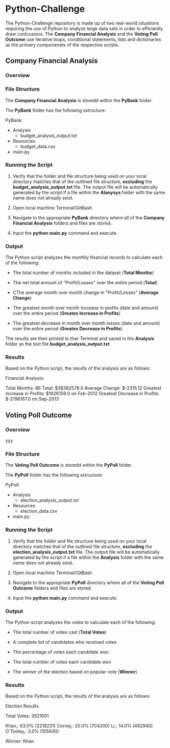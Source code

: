 # **Python-Challenge**
The Python-Challenge repository is made up of two real-world situations requiring the use of Python to analyze large data sets in order to efficiently draw conlcusions. The **Company Financial Analysis** and the **Voting Poll Outcome** use iterative loops, conditional statements, lists and dictionaries as the primary componenets of the respective scripts. 

## **Company Financial Analysis**

### Overview


### File Structure

The **Company Financial Analysis** is storedd within the **PyBank** folder. 

The **PyBank** folder has the following sstructure:

PyBank:
- Analysis
    - budget_analysis_output.txt
- Resources
    - budget_data.csv
- main.py

### Running the Script

1. Verify that the folder and file structure being used on your local directory matches that of the outlined file structure, **excluding** the **budget_analysis_output.txt** file. The output file will be automatically generated by the script if a file within the **Alanysys** folder with the same name does not already exist.

2. Open local machine Terminal/GitBash

3. Navigate to the appropriate **PyBank** directory where all of the **Company Financial Analysis** folders and files are stored. 

4. Input the **python main.py** command and execute.

### Output

The Python script analyzes the monthly financial records to calculate each of the following:

  - The total number of months included in the dataset (**Total Months**)

  - The net total amount of "Profit/Losses" over the entire period (**Total**)

  - CThe average month over month change in "Profit/Losses" (**Average Change**)

  - The greatest month over month increase in profits (date and amount) over the entire period (**Greates Increase in Profits**)

  - The greatest decrease in month over month losses (date and amount) over the entire period (**Greates Decrease in Profits**)

The results are then printed to ther Terminal and saved in the **Analysis** folder as the text file **budget_analysis_output.txt**

### Results

Based on the Python script, the results of the analysis are as follows: 

Financial Analysis:

Total Months: 86
Total: $38382578.0
Average Change: $-2315.12
Greatest Increase in Profits: $1926159.0 on Feb-2012
Greatest Decrease in Profits: $-2196167.0 on Sep-2013

## **Voting Poll Outcome**

### Overview

zzz

### File Structure

The **Voting Poll Outcome** is storedd within the **PyPoll** folder. 

The **PyPoll** folder has the following sstructure:

PyPoll:
- Analysis
    - election_analysis_output.txt
- Resources
    - election_data.csv
- main.py

### Running the Script

1. Verify that the folder and file structure being used on your local directory matches that of the outlined file structure, **excluding** the **election_analysis_output.txt** file. The output file will be automatically generated by the script if a file within the **Analysis** folder with the same name does not already exist.

2. Open local machine Terminal/GitBash

3. Navigate to the appropriate **PyPoll** directory where all of the **Voting Poll Outcome** folders and files are stored. 

4. Input the **python main.py** command and execute.

### Output

The Python script analyzes the votes to calculate each of the following:

  - The total number of votes cast (**Total Votes**)

  - A complete list of candidates who received votes

  - The percentage of votes each candidate won

  - The total number of votes each candidate won

  - The winner of the election based on popular vote (**Winner**)
    
### Results
   
Based on the Python script, the results of the analysis are as follows: 

Election Results

Total Votes: 3521001

Khan,: 63.0% (2218231)
Correy,: 20.0% (704200)
Li,: 14.0% (492940)
O'Tooley,: 3.0% (105630)

Winner: Khan

